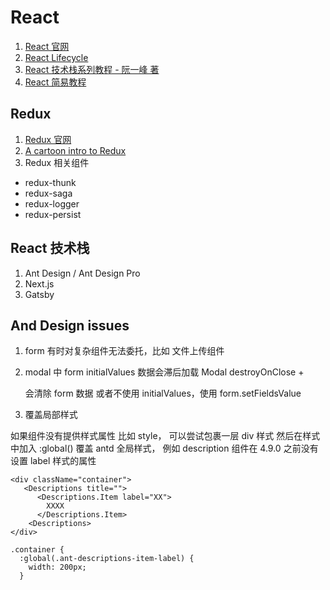 # React

1. [React 官网](https://reactjs.org/)
2. [React Lifecycle](http://projects.wojtekmaj.pl/react-lifecycle-methods-diagram/)
3. [React 技术栈系列教程 - 阮一峰 著](http://www.ruanyifeng.com/blog/2016/09/react-technology-stack.html)
4. [React 简易教程](react-simple-tutorial/README.md)

## Redux

1. [Redux 官网](https://redux.js.org/)
2. [A cartoon intro to Redux](https://code-cartoons.com/a-cartoon-intro-to-redux-3afb775501a6)
3. Redux 相关组件

- redux-thunk
- redux-saga
- redux-logger
- redux-persist

## React 技术栈

1. Ant Design / Ant Design Pro
2. Next.js
3. Gatsby

## And Design issues

1. form 有时对复杂组件无法委托，比如 文件上传组件

2. modal 中 form initialValues 数据会滞后加载 Modal destroyOnClose + <Form preserve={false} /> 会清除 form 数据 或者不使用 initialValues，使用 form.setFieldsValue

3. 覆盖局部样式

如果组件没有提供样式属性 比如 style， 可以尝试包裹一层 div 样式 然后在样式中加入 :global() 覆盖 antd 全局样式， 例如 description 组件在 4.9.0 之前没有设置 label 样式的属性

```JSX
<div className="container">
   <Descriptions title="">
      <Descriptions.Item label="XX">
        XXXX
      </Descriptions.Item>
    <Descriptions>
</div>
```

```LESS
.container {
  :global(.ant-descriptions-item-label) {
    width: 200px;
  }
```
